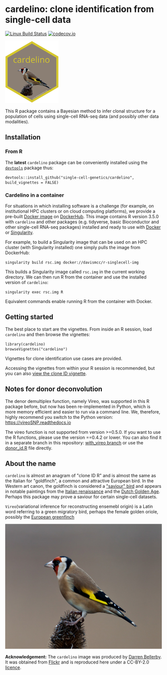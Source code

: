 # cardelino: clone identification from single-cell data 

[![Linux Build Status](https://travis-ci.org/PMBio/cardelino.svg?branch=master)](https://travis-ci.org/PMBio/cardelino)
[![codecov.io](https://codecov.io/github/PMBio/cardelino/coverage.svg?branch=master)](https://codecov.io/github/PMBio/cardelino/?branch=master)

<img src=inst/cardelino_sticker.png height="200">

This R package contains a Bayesian method to infer clonal structure for a 
population of cells using single-cell RNA-seq data (and possibly other data 
modalities). 

## Installation

### From R

The **latest** `cardelino` package can be conveniently installed using the 
[`devtools`](https://www.rstudio.com/products/rpackages/devtools/) package thus:

```{R}
devtools::install_github("single-cell-genetics/cardelino", build_vignettes = FALSE)
```

### Cardelino in a container

For situations in which installing software is a challenge (for example, on 
institutional HPC clusters or on cloud computing platforms), we provide a 
pre-built [Docker image](https://hub.docker.com/r/davismcc/r-singlecell-img) on
[DockerHub](https://hub.docker.com/). This image contains R version 3.5.0 with 
`cardelino` and other packages (e.g. tidyverse, basic Bioconductor and other
single-cell RNA-seq packages) installed and ready to use with 
[Docker](https://www.docker.com/) or [Singularity](https://www.sylabs.io/).

For example, to build a Singularity image that can be used on an HPC cluster
(with Singularity installed) one simply pulls the image from DockerHub:

```{bash}
singularity build rsc.img docker://davismcc/r-singlecell-img
```

This builds a Singularity image called `rsc.img` in the current working 
directory. We can then run R from the container and use the installed version
of `cardelino`:

```{bash}
singularity exec rsc.img R
```

Equivalent commands enable running R from the container with Docker.

## Getting started

The best place to start are the vignettes. From inside an R session, load 
`cardelino` and then browse the vignettes:

```{r}
library(cardelino)
browseVignettes("cardelino")
```

Vignettes for clone identification use cases are provided. 

Accessing the vignettes from within your R session is recommended, but
you can also [view the clone ID vignette](https://htmlpreview.github.io/?https://github.com/single-cell-genetics/cardelino/blob/lite-depends/inst/doc/vignette-cloneid.html).

## Notes for donor deconvolution
The denor demultiplex function, namely Vireo, was supported in this R package 
before, but now has been re-implemented in Python, which is more memory 
efficient and easier to run via a command line. We, therefore, highly recommend 
you switch to the Python version: https://vireoSNP.readthedocs.io

The vireo function is not supported from version >=0.5.0. If you want to use the
R functions, please use the version ==0.4.2 or lower. You can also find it in a
separate branch in this repository: 
[with_vireo branch](https://github.com/single-cell-genetics/cardelino/tree/with_vireo)
or use the 
[donor_id.R](https://github.com/single-cell-genetics/cardelino/blob/with_vireo/R/donor_id.R) 
file directly.

## About the name

`cardelino` is almost an anagram of "clone ID R" and is almost the same as the 
Italian for "goldfinch", a common and attractive European bird. In the Western 
art canon, the goldfinch is considered a 
["saviour" bird](https://en.wikipedia.org/wiki/European_goldfinch) and appears 
in notable paintings from the 
[Italian renaissance](https://en.wikipedia.org/wiki/Madonna_del_cardellino) and 
the [Dutch Golden Age](https://en.wikipedia.org/wiki/The_Goldfinch_(painting)). 
Perhaps this package may prove a saviour for certain single-cell datasets.

`Vireo`(variational inference for reconstructing ensemebl origin) is a Latin 
word referring to a green migratory bird, perhaps the female golden oriole, 
possibly the [European greenfinch](https://en.wikipedia.org/wiki/European_greenfinch)

<img src=inst/cardelino_med.jpg height="400">

**Acknowledgement:**
The `cardelino` image was produced by [Darren Bellerby](https://www.flickr.com/photos/world-birds/). It was obtained from
[Flickr](https://www.flickr.com/photos/world-birds/18740373165/in/photolist-uy2j3a-uxAdib-aLcHGB-9BjDvc-YkgQg7-QN9Tr1-BVjkHh-8oWiKC-WFkDcS-nhZzXt-Y4zM2h-zULNgX-7uZCFT-f5ghc4-Ugx9pj-UJ5tog-7v4rVy-7wsLpm-bru3Ha-JnmcUQ-frkUqa-bohcgU-KAB14-dieCGY-FJ6n6A-GHJ5UK-X2qjGh-8cAjtw-FshfBi-8cwZst-qEMHSX-dTtAUs-EtqKxo-oZdJB3-8cx1Tn-D1jHjU-PWzWY2-brtKfH-ch2tvW-qEFKTd-wVmxsG-oYZbhP-Aa5cBB-h6aQf6-9Bny23-ayfnFS-dgG2Kn-QUyKgf-bBc31B-cVik3)
and is reproduced here under a CC-BY-2.0
[licence](https://creativecommons.org/licenses/by/2.0/legalcode).


